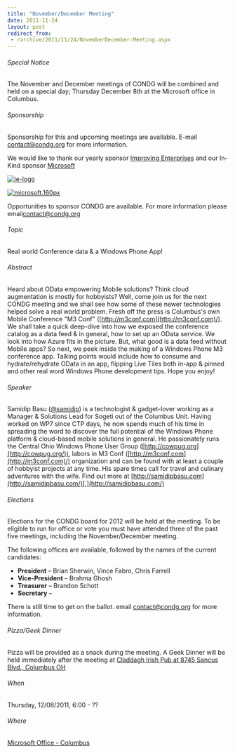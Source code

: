 ```yaml
---
title: "November/December Meeting"
date: 2011-11-24
layout: post
redirect_from:
 - /archive/2011/11/24/NovemberDecember-Meeting.aspx
---
```


###### Special Notice


The November and December meetings of CONDG will be combined and held on a special day; Thursday December 8th at the Microsoft office in Columbus.


###### Sponsorship


Sponsorship for this and upcoming meetings are available. E-mail [contact@condg.org](mailto:contact@condg.org) for more information.



We would like to thank our yearly sponsor [Improving Enterprises](http://www.improvingenterprises.com/) and our In-Kind sponsor [Microsoft](http://msdn.microsoft.com/en-us/default.aspx)



[![ie-logo](http://condg.org/images/condg_org/Windows-Live-Writer/February-Meeting-Announcement_BD2C/ie-logo_thumb.jpg "ie-logo")](http://condg.org/images/condg_org/Windows-Live-Writer/February-Meeting-Announcement_BD2C/ie-logo_2.jpg)



[![microsoft.160px](http://condg.org/images/condg_org/WindowsLiveWriter/JuneMeetingAnnouncement_C169/microsoft.160px_thumb_1.png "microsoft.160px")](http://condg.org/images/condg_org/WindowsLiveWriter/JuneMeetingAnnouncement_C169/microsoft.160px_4.png)



Opportunities to sponsor CONDG are available. For more information please email[contact@condg.org](mailto:contact@condg.org)


###### Topic


Real world Conference data &amp; a Windows Phone App!


###### Abstract


Heard about OData empowering Mobile solutions? Think cloud augmentation is mostly for hobbyists? Well, come join us for the next CONDG meeting and we shall see how some of these newer technologies helped solve a real world problem. Fresh off the press is Columbus's own Mobile Conference "M3 Conf" ([http://m3conf.com](http://m3conf.com)/). We shall take a quick deep-dive into how we exposed the conference catalog as a data feed &amp; in general, how to set up an OData service. We look into how Azure fits in the picture. But, what good is a data feed without Mobile apps? So next, we peek inside the making of a Windows Phone M3 conference app. Talking points would include how to consume and hydrate/rehydrate OData in an app, flipping Live Tiles both in-app &amp; pinned and other real word Windows Phone development tips. Hope you enjoy!


###### Speaker


Samidip Basu ([@samidip](http://twitter.com/#!/samidip)) is a technologist &amp; gadget-lover working as a Manager &amp; Solutions Lead for Sogeti out of the Columbus Unit. Having worked on WP7 since CTP days, he now spends much of his time in spreading the word to discover the full potential of the Windows Phone platform &amp; cloud-based mobile solutions in general. He passionately runs the Central Ohio Windows Phone User Group ([http://cowpug.org](http://cowpug.org/)), labors in M3 Conf ([http://m3conf.com](http://m3conf.com)/) organization and can be found with at least a couple of hobbyist projects at any time. His spare times call for travel and culinary adventures with the wife. Find out more at [http://samidipbasu.com](http://samidipbasu.com/)[.](http://samidipbasu.com/)


###### Elections


Elections for the CONDG board for 2012 will be held at the meeting. To be eligible to run for office or vote you must have attended three of the past five meetings, including the November/December meeting.



The following offices are available, followed by the names of the current candidates:


- **President** – Brian Sherwin, Vince Fabro, Chris Farrell
- **Vice-President** – Brahma Ghosh
- **Treasurer** – Brandon Schott
- **Secretary** –


There is still time to get on the ballot. email [contact@condg.org](mailto:contact@condg.org) for more information.


###### Pizza/Geek Dinner


Pizza will be provided as a snack during the meeting. A Geek Dinner will be held immediately after the meeting at [Claddagh Irish Pub at 8745 Sancus Blvd., Columbus OH](http://www.bing.com/local/details.aspx?lid=YN671x11725012&amp;qt=yp&amp;what=claddagh&amp;where=Columbus,+Ohio&amp;s_cid=ansPhBkYp02&amp;mkt=en-us&amp;q=claddagh&amp;FORM=LARE)


###### When

###### 


Thursday, 12/08/2011, 6:00 - ??


###### Where
 [Microsoft Office - Columbus](http://maps.google.com/maps?f=q&amp;hl=en&amp;q=8800+Lyra+Dr.+Columbus,+OH+43240&amp;om=1)